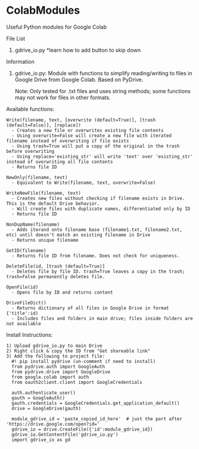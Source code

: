# ColabModules
Useful Python modules for Google Colab

File List
1. gdrive_io.py   *learn how to add button to skip down

Information
1.  gdrive_io.py: 
    Module with functions to simplify reading/writing to files in Google Drive from Google Colab. Based on PyDrive. 

    Note: Only tested for .txt files and uses string methods; some functions may not work for files in other formats.

Available functions:

    Write(filename, text, [overwrite (default=True)], [trash (default=False)], [replace])
      - Creates a new file or overwrites existing file contents
      - Using overwrite=False will create a new file with iterated filename instead of overwriting if file exists
      - Using trash=True will put a copy of the original in the trash before overwriting
      - Using replace='existing_str' will write 'text' over 'existing_str' instead of overwriting all file contents
      - Returns file ID
    
    NewOnly(filename, text)
      - Equivalent to Write(filename, text, overwrite=False)
    
    WriteNewFile(filename, text)
      - Creates new files without checking if filename exists in Drive. This is the default Drive behavior.
      - Will create files with duplicate names, differentiated only by ID
      - Returns file ID
    
    NonDupName(filename)
      - Adds iterand onto filename base (filename1.txt, filename2.txt, etc) until doesn't match an existing filename in Drive
      - Returns unique filename
    
    GetID(filename)
      - Returns file ID from filename. Does not check for uniqueness.
    
    DeleteFile(id, [trash (default=True)]
      - Deletes file by file ID. trash=True leaves a copy in the trash; trash=False permanently deletes file.
    
    OpenFile(id)
      - Opens file by ID and returns content
    
    DriveFileDict()
      - Returns dictionary of all files in Google Drive in format {'title':id)
      - Includes files and folders in main drive; files inside folders are not available
    
Install Instructions:

    1) Upload gdrive_io.py to main Drive
    2) Right click & copy the ID from "Get shareable link"
    3) Add the following to project file:
      #! pip install pydrive (un-comment if need to install)
      from pydrive.auth import GoogleAuth
      from pydrive.drive import GoogleDrive
      from google.colab import auth
      from oauth2client.client import GoogleCredentials

      auth.authenticate_user()
      gauth = GoogleAuth()
      gauth.credentials = GoogleCredentials.get_application_default()
      drive = GoogleDrive(gauth)

      module_gdrive_id = 'paste_copied_id_here'  # just the part after 'https://drive.google.com/open?id='
      gdrive_io = drive.CreateFile({'id':module_gdrive_id})
      gdrive_io.GetContentFile('gdrive_io.py')
      import gdrive_io as gd
      
 
